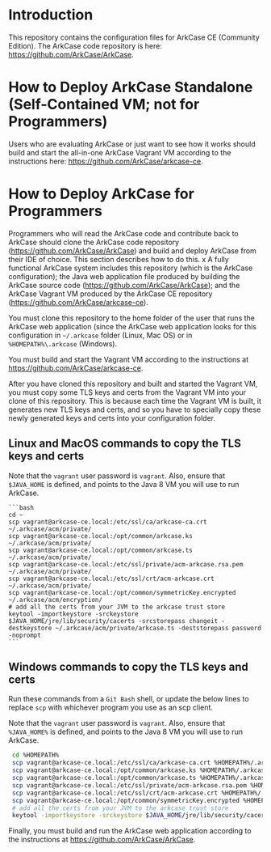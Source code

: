 # Introduction

This repository contains the configuration files for ArkCase CE (Community Edition).  The ArkCase code repository is here: <https://github.com/ArkCase/ArkCase>.

# How to Deploy ArkCase Standalone (Self-Contained VM; not for Programmers)

Users who are evaluating ArkCase or just want to see how it works should build and start the all-in-one ArkCase Vagrant VM according to the instructions here: <https://github.com/ArkCase/arkcase-ce>.

# How to Deploy ArkCase for Programmers

Programmers who will read the ArkCase code and contribute back to ArkCase should clone the ArkCase code repository (<https://github.com/ArkCase/ArkCase>) and build and deploy ArkCase from their IDE of choice.  This section describes how to do this.
x
A fully functional ArkCase system includes this repository (which is the ArkCase configuration); the Java web application file produced by building the ArkCase source code (<https://github.com/ArkCase/ArkCase>); and the ArkCase Vagrant VM produced by the ArkCase CE repository (<https://github.com/ArkCase/arkcase-ce>).

You must clone this repository to the home folder of the user that runs the ArkCase web application (since the ArkCase web application looks for this configuration in `~/.arkcase` folder (Linux, Mac OS) or in `%HOMEPATH%\.arkcase` (Windows).

You must build and start the Vagrant VM according to the instructions at <https://github.com/ArkCase/arkcase-ce>. 

After you have cloned this repository and built and started the Vagrant VM, you must copy some TLS keys and certs from the Vagrant VM into your clone of this repository.  This is because each time the Vagrant VM is built, it generates new TLS keys and certs, and so you have to specially copy these newly generated keys and certs into your configuration folder.

## Linux and MacOS commands to copy the TLS keys and certs

Note that the `vagrant` user password is `vagrant`.  Also, ensure that `$JAVA_HOME` is defined, and points to the Java 8 VM you will use to run ArkCase.

    ```bash
    cd ~
    scp vagrant@arkcase-ce.local:/etc/ssl/ca/arkcase-ca.crt ~/.arkcase/acm/private/
    scp vagrant@arkcase-ce.local:/opt/common/arkcase.ks ~/.arkcase/acm/private/
    scp vagrant@arkcase-ce.local:/opt/common/arkcase.ts ~/.arkcase/acm/private/
    scp vagrant@arkcase-ce.local:/etc/ssl/private/acm-arkcase.rsa.pem ~/.arkcase/acm/private/
    scp vagrant@arkcase-ce.local:/etc/ssl/crt/acm-arkcase.crt ~/.arkcase/acm/private/
    scp vagrant@arkcase-ce.local:/opt/common/symmetricKey.encrypted ~/.arkcase/acm/encryption/
    # add all the certs from your JVM to the arkcase trust store
    keytool -importkeystore -srckeystore $JAVA_HOME/jre/lib/security/cacerts -srcstorepass changeit -destkeystore ~/.arkcase/acm/private/arkcase.ts -deststorepass password -noprompt
    ```

## Windows commands to copy the TLS keys and certs

Run these commands from a `Git Bash` shell, or update the below lines to replace `scp` with whichever program you use as an scp client.

Note that the `vagrant` user password is `vagrant`.  Also, ensure that `%JAVA_HOME%` is defined, and points to the Java 8 VM you will use to run ArkCase.

  ```bash
   cd %HOMEPATH%
   scp vagrant@arkcase-ce.local:/etc/ssl/ca/arkcase-ca.crt %HOMEPATH%/.arkcase/acm/private/
   scp vagrant@arkcase-ce.local:/opt/common/arkcase.ks %HOMEPATH%/.arkcase/acm/private/
   scp vagrant@arkcase-ce.local:/opt/common/arkcase.ts %HOMEPATH%/.arkcase/acm/private/
   scp vagrant@arkcase-ce.local:/etc/ssl/private/acm-arkcase.rsa.pem %HOMEPATH%/.arkcase/acm/private/
   scp vagrant@arkcase-ce.local:/etc/ssl/crt/acm-arkcase.crt %HOMEPATH%/.arkcase/acm/private/
   scp vagrant@arkcase-ce.local:/opt/common/symmetricKey.encrypted %HOMEPATH%/.arkcase/acm/encryption/
   # add all the certs from your JVM to the arkcase trust store
   keytool -importkeystore -srckeystore $JAVA_HOME/jre/lib/security/cacerts -srcstorepass changeit -destkeystore %HOMEPATH%/.arkcase/acm/private/arkcase.ts -deststorepass password -noprompt

   ```

Finally, you must build and run the ArkCase web application according to the instructions at <https://github.com/ArkCase/ArkCase>.

